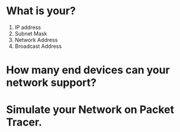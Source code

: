 # What is your?

1. IP address
2. Subnet Mask
3. Network Address
4. Broadcast Address

# How many end devices can your network support?


# Simulate your Network on Packet Tracer.